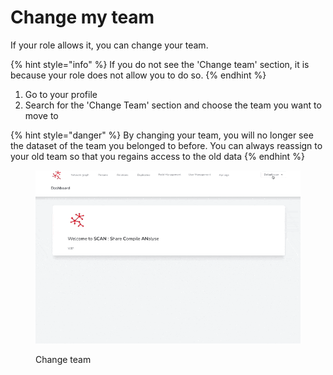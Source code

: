 # Change my team

If your role allows it, you can change your team.

{% hint style="info" %}
If you do not see the 'Change team' section, it is because your role does not allow you to do so.
{% endhint %}

1. Go to your profile
2. Search for the 'Change Team' section and choose the team you want to move to

{% hint style="danger" %}
By changing your team, you will no longer see the dataset of the team you belonged to before. You can always reassign to your old team so that you regains access to the old data
{% endhint %}

<figure><img src="../../../.gitbook/assets/change_team.gif" alt=""><figcaption><p>Change team</p></figcaption></figure>
